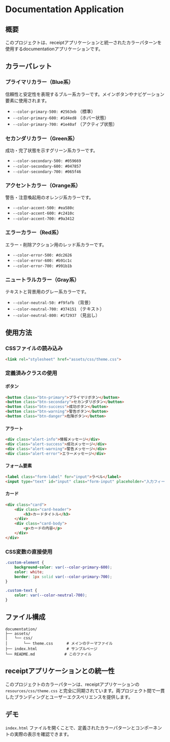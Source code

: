 # Documentation Application

## 概要

このプロジェクトは、receiptアプリケーションと統一されたカラーパターンを使用するdocumentationアプリケーションです。

## カラーパレット

### プライマリカラー（Blue系）
信頼性と安定性を表現するブルー系カラーです。メインボタンやナビゲーション要素に使用されます。

- `--color-primary-500: #2563eb` （標準）
- `--color-primary-600: #1d4ed8` （ホバー状態）
- `--color-primary-700: #1e40af` （アクティブ状態）

### セカンダリカラー（Green系）
成功・完了状態を示すグリーン系カラーです。

- `--color-secondary-500: #059669`
- `--color-secondary-600: #047857`
- `--color-secondary-700: #065f46`

### アクセントカラー（Orange系）
警告・注意喚起用のオレンジ系カラーです。

- `--color-accent-500: #ea580c`
- `--color-accent-600: #c2410c`
- `--color-accent-700: #9a3412`

### エラーカラー（Red系）
エラー・削除アクション用のレッド系カラーです。

- `--color-error-500: #dc2626`
- `--color-error-600: #b91c1c`
- `--color-error-700: #991b1b`

### ニュートラルカラー（Gray系）
テキストと背景用のグレー系カラーです。

- `--color-neutral-50: #f9fafb` （背景）
- `--color-neutral-700: #374151` （テキスト）
- `--color-neutral-800: #1f2937` （見出し）

## 使用方法

### CSSファイルの読み込み

```html
<link rel="stylesheet" href="assets/css/theme.css">
```

### 定義済みクラスの使用

#### ボタン
```html
<button class="btn-primary">プライマリボタン</button>
<button class="btn-secondary">セカンダリボタン</button>
<button class="btn-success">成功ボタン</button>
<button class="btn-warning">警告ボタン</button>
<button class="btn-danger">危険ボタン</button>
```

#### アラート
```html
<div class="alert-info">情報メッセージ</div>
<div class="alert-success">成功メッセージ</div>
<div class="alert-warning">警告メッセージ</div>
<div class="alert-error">エラーメッセージ</div>
```

#### フォーム要素
```html
<label class="form-label" for="input">ラベル</label>
<input type="text" id="input" class="form-input" placeholder="入力フィールド">
```

#### カード
```html
<div class="card">
    <div class="card-header">
        <h3>カードタイトル</h3>
    </div>
    <div class="card-body">
        <p>カードの内容</p>
    </div>
</div>
```

### CSS変数の直接使用

```css
.custom-element {
    background-color: var(--color-primary-600);
    color: white;
    border: 1px solid var(--color-primary-700);
}

.custom-text {
    color: var(--color-neutral-700);
}
```

## ファイル構成

```
documentation/
├── assets/
│   └── css/
│       └── theme.css      # メインのテーマファイル
├── index.html             # サンプルページ
└── README.md             # このファイル
```

## receiptアプリケーションとの統一性

このプロジェクトのカラーパターンは、receiptアプリケーションの `resources/css/theme.css` と完全に同期されています。両プロジェクト間で一貫したブランディングとユーザーエクスペリエンスを提供します。

## デモ

`index.html` ファイルを開くことで、定義されたカラーパターンとコンポーネントの実際の表示を確認できます。